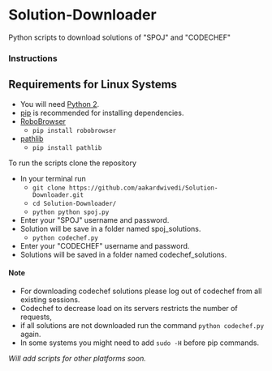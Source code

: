 # Solution-Downloader
Python scripts to download solutions of "SPOJ" and "CODECHEF"

### Instructions

Requirements for Linux Systems
-------------------------------
* You will need [Python 2](https://www.python.org/download/). 
* [pip](http://pip.readthedocs.org/en/latest/installing.html) is recommended for installing dependencies.
* [RoboBrowser][1]
	- `pip install robobrowser`
* [pathlib][2]
	- `pip install pathlib`
	
To run the scripts clone the repository
* In your terminal run
	- `git clone https://github.com/aakardwivedi/Solution-Downloader.git`
	- `cd Solution-Downloader/`
	- `python python spoj.py`
* Enter your "SPOJ" username and password.
* Solution will be save in a folder named spoj_solutions.
	- `python codechef.py`
* Enter your "CODECHEF" username and password.
* Solutions will be saved in a folder named codechef_solutions.


#### Note

* For downloading codechef solutions please log out of codechef from all existing sessions.
* Codechef to decrease load on its servers restricts the number of requests,
* if all solutions are not downloaded run the command `python codechef.py` again.
* In some systems you might need to add `sudo -H` before pip commands.


_Will add scripts for other platforms soon._

[1]: https://github.com/jmcarp/robobrowser
[2]: https://docs.python.org/3/library/pathlib.html
[3]: https://www.python.org/
